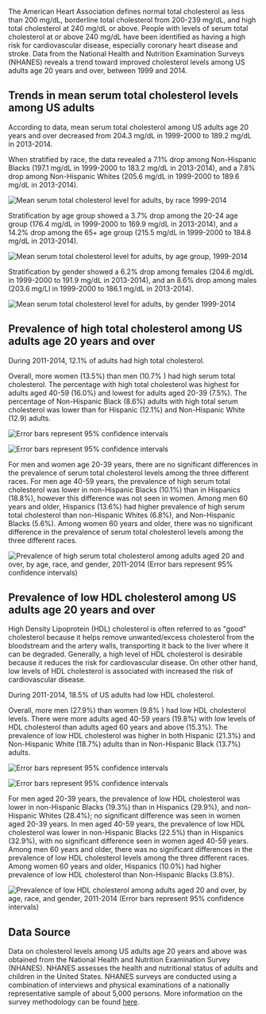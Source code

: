 The American Heart Association defines normal total cholesterol as less than 200 mg/dL, borderline total cholesterol from 200-239 mg/dL, and high total cholesterol at 240 mg/dL or above. People with levels of serum total cholesterol at or above 240 mg/dL have been identified as having a high risk for cardiovascular disease, especially coronary heart disease and stroke. Data from the National Health and Nutrition Examination Surveys (NHANES) reveals a trend toward improved cholesterol levels among US adults age 20 years and over, between 1999 and 2014.

Trends in mean serum total cholesterol levels among US adults
-------------------------------------------------------------

According to data, mean serum total cholesterol among US adults age 20 years and over decreased from 204.3 mg/dL in 1999-2000 to 189.2 mg/dL in 2013-2014.

When stratified by race, the data revealed a 7.1% drop among Non-Hispanic Blacks (197.1 mg/dL in 1999-2000 to 183.2 mg/dL in 2013-2014), and a 7.8% drop among Non-Hispanic Whites (205.6 mg/dL in 1999-2000 to 189.6 mg/dL in 2013-2014).

![Mean serum total cholesterol level for adults, by race 1999-2014](https://raw.githubusercontent.com/kabirumurtala/kabirumurtala.github.io/master/_posts/figure/cholesterol1.png)

Stratification by age group showed a 3.7% drop among the 20-24 age group (176.4 mg/dL in 1999-2000 to 169.9 mg/dL in 2013-2014), and a 14.2% drop among the 65+ age group (215.5 mg/dL in 1999-2000 to 184.8 mg/dL in 2013-2014).

![Mean serum total cholesterol level for adults, by age group, 1999-2014](https://raw.githubusercontent.com/kabirumurtala/kabirumurtala.github.io/master/_posts/figure/cholesterol2.png)

Stratification by gender showed a 6.2% drop among females (204.6 mg/dL in 1999-2000 to 191.9 mg/dL in 2013-2014), and an 8.6% drop among males (203.6 mg/Ll in 1999-2000 to 186.1 mg/dL in 2013-2014).

![Mean serum total cholesterol level for adults, by gender 1999-2014](https://raw.githubusercontent.com/kabirumurtala/kabirumurtala.github.io/master/_posts/figure/cholesterol3.png)

Prevalence of high total cholesterol among US adults age 20 years and over
--------------------------------------------------------------------------

During 2011-2014, 12.1% of adults had high total cholesterol.

Overall, more women (13.5%) than men (10.7% ) had high serum total cholesterol. The percentage with high total cholesterol was highest for adults aged 40-59 (16.0%) and lowest for adults aged 20-39 (7.5%). The percentage of Non-Hispanic Black (8.6%) adults with high total serum cholesterol was lower than for Hispanic (12.1%) and Non-Hispanic White (12.9) adults.

![Error bars represent 95% confidence intervals](https://raw.githubusercontent.com/kabirumurtala/kabirumurtala.github.io/master/_posts/figure/cholesterol4.png)

![Error bars represent 95% confidence intervals](https://raw.githubusercontent.com/kabirumurtala/kabirumurtala.github.io/master/_posts/figure/cholesterol5.png)

For men and women age 20-39 years, there are no significant differences in the prevalence of serum total cholesterol levels among the three different races. For men age 40-59 years, the prevalence of high serum total cholesterol was lower in non-Hispanic Blacks (10.1%) than in Hispanics (18.8%), however this difference was not seen in women. Among men 60 years and older, Hispanics (13.6%) had higher prevalence of high serum total cholesterol than non-Hispanic Whites (6.8%), and Non-Hispanic Blacks (5.6%). Among women 60 years and older, there was no significant difference in the prevalence of serum total cholesterol levels among the three different races.

![Prevalence of high serum total cholesterol among adults aged 20 and over, by age, race, and gender, 2011-2014 (Error bars represent 95% confidence intervals)](https://raw.githubusercontent.com/kabirumurtala/kabirumurtala.github.io/master/_posts/figure/cholesterol6.png)

Prevalence of low HDL cholesterol among US adults age 20 years and over
-----------------------------------------------------------------------

High Density Lipoprotein (HDL) cholesterol is often referred to as "good" cholesterol because it helps remove unwanted/excess cholesterol from the bloodstream and the artery walls, transporting it back to the liver where it can be degraded. Generally, a high level of HDL cholesterol is desirable because it reduces the risk for cardiovascular disease. On other other hand, low levels of HDL cholesterol is associated with increased the risk of cardiovascular disease.

During 2011-2014, 18.5% of US adults had low HDL cholesterol.

Overall, more men (27.9%) than women (9.8% ) had low HDL cholesterol levels. There were more adults aged 40-59 years (19.8%) with low levels of HDL cholesterol than adults aged 60 years and above (15.3%). The prevalence of low HDL cholesterol was higher in both Hispanic (21.3%) and Non-Hispanic White (18.7%) adults than in Non-Hispanic Black (13.7%) adults.

![Error bars represent 95% confidence intervals](https://raw.githubusercontent.com/kabirumurtala/kabirumurtala.github.io/master/_posts/figure/cholesterol7.png)

![Error bars represent 95% confidence intervals](https://raw.githubusercontent.com/kabirumurtala/kabirumurtala.github.io/master/_posts/figure/cholesterol8.png)

For men aged 20-39 years, the prevalence of low HDL cholesterol was lower in non-Hispanic Blacks (19.3%) than in Hispanics (29.9%), and non-Hispanic Whites (28.4%); no significant difference was seen in women aged 20-39 years. In men aged 40-59 years, the prevalence of low HDL cholesterol was lower in non-Hispanic Blacks (22.5%) than in Hispanics (32.9%), with no significant difference seen in women aged 40-59 years. Among men 60 years and older, there was no significant differences in the prevalence of low HDL cholesterol levels among the three different races. Among women 60 years and older, Hispanics (10.0%) had higher prevalence of low HDL cholesterol than Non-Hispanic Blacks (3.8%).

![Prevalence of low HDL cholesterol among adults aged 20 and over, by age, race, and gender, 2011-2014 (Error bars represent 95% confidence intervals)](https://raw.githubusercontent.com/kabirumurtala/kabirumurtala.github.io/master/_posts/figure/cholesterol9.png)

Data Source
-----------

Data on cholesterol levels among US adults age 20 years and above was obtained from the National Health and Nutrition Examination Survey (NHANES). NHANES assesses the health and nutritional status of adults and children in the United States. NHANES surveys are conducted using a combination of interviews and physical examinations of a nationally representative sample of about 5,000 persons. More information on the survey methodology can be found [here](https://www.cdc.gov/nchs/nhanes/).

